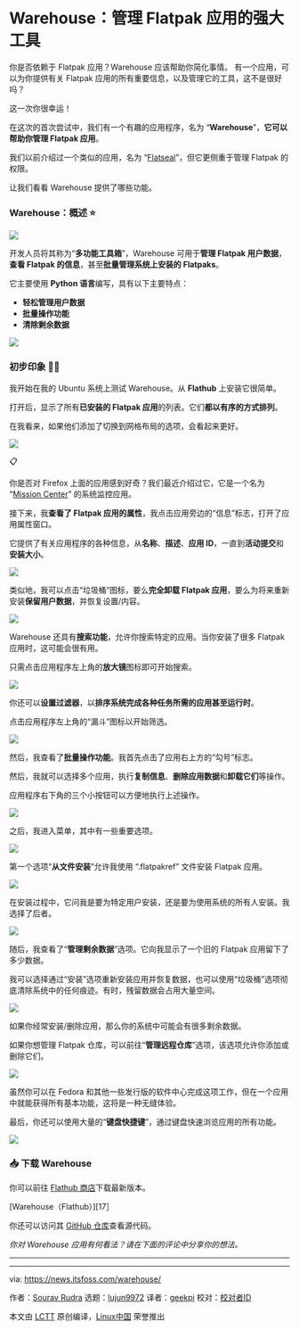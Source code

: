 [#]: subject: "Warehouse: A Powerhouse Tool to Manage Flatpak Apps"
[#]: via: "https://news.itsfoss.com/warehouse/"
[#]: author: "Sourav Rudra https://news.itsfoss.com/author/sourav/"
[#]: collector: "lujun9972/lctt-scripts-1693450080"
[#]: translator: "geekpi"
[#]: reviewer: " "
[#]: publisher: " "
[#]: url: " "


Warehouse：管理 Flatpak 应用的强大工具
======
你是否依赖于 Flatpak 应用？Warehouse 应该帮助你简化事情。
有一个应用，可以为你提供有关 Flatpak 应用的所有重要信息，以及管理它的工具，这不是很好吗？

这一次你很幸运！

在这次的首次尝试中，我们有一个有趣的应用程序，名为 “**Warehouse**”，**它可以帮助你管理 Flatpak 应用**。

我们以前介绍过一个类似的应用，名为 “[Flatseal][1]”，但它更侧重于管理 Flatpak 的权限。

让我们看看 Warehouse 提供了哪些功能。

### Warehouse：概述 ⭐

![][2]

开发人员将其称为“**多功能工具箱**”，Warehouse 可用于**管理 Flatpak 用户数据**，**查看 Flatpak 的信息**，甚至**批量管理系统上安装的 Flatpaks**。

它主要使用 **Python 语言**编写，具有以下主要特点：

  * **轻松管理用户数据**
  * **批量操作功能**
  * **清除剩余数据**



![][3]

### 初步印象 👨‍💻

我开始在我的 Ubuntu 系统上测试 Warehouse。从 **Flathub** 上安装它很简单。

打开后，显示了所有**已安装的 Flatpak 应用**的列表。它们**都以有序的方式排列**。

在我看来，如果他们添加了切换到网格布局的选项，会看起来更好。

![][4]

📋

你是否对 Firefox 上面的应用感到好奇？我们最近介绍过它，它是一个名为 “[Mission Center][5]” 的系统监控应用。

接下来，我**查看了 Flatpak 应用的属性**，我点击应用旁边的“信息”标志，打开了应用属性窗口。

它提供了有关应用程序的各种信息，从**名称**、**描述**、**应用 ID**，一直到**活动提交**和**安装大小**。

![][6]

类似地，我可以点击“垃圾桶”图标，要么**完全卸载 Flatpak 应用**，要么为将来重新安装**保留用户数据**，并恢复设置/内容。

![][7]

Warehouse 还具有**搜索功能**，允许你搜索特定的应用。当你安装了很多 Flatpak 应用时，这可能会很有用。

只需点击应用程序左上角的**放大镜**图标即可开始搜索。

![][8]

你还可以**设置过滤器**，以**排序系统完成各种任务所需的应用甚至运行时**。

点击应用程序左上角的“漏斗”图标以开始筛选。

![][9]

然后，我查看了**批量操作功能**。我首先点击了应用右上方的“勾号”标志。

然后，我就可以选择多个应用，执行**复制信息**、**删除应用数据**和**卸载它们**等操作。

应用程序右下角的三个小按钮可以方便地执行上述操作。

![][10]

之后，我进入菜单，其中有一些重要选项。

![][11]

第一个选项“**从文件安装**”允许我使用 “.flatpakref” 文件安装 Flatpak 应用。

![][12]

在安装过程中，它问我是要为特定用户安装，还是要为使用系统的所有人安装。我选择了后者。

![][13]

随后，我查看了“**管理剩余数据**”选项。它向我显示了一个旧的 Flatpak 应用留下了多少数据。

我可以选择通过“安装”选项重新安装应用并恢复数据，也可以使用“垃圾桶”选项彻底清除系统中的任何痕迹。有时，残留数据会占用大量空间。

![][14]

如果你经常安装/删除应用，那么你的系统中可能会有很多剩余数据。

如果你想管理 Flatpak 仓库，可以前往“**管理远程仓库**”选项，该选项允许你添加或删除它们。

![][15]

虽然你可以在 Fedora 和其他一些发行版的软件中心完成这项工作，但在一个应用中就能获得所有基本功能，这将是一种无缝体验。

最后，你还可以使用大量的“**键盘快捷键**”，通过键盘快速浏览应用的所有功能。

![][16]

### 📥 下载 Warehouse

你可以前往 [Flathub 商店][17]下载最新版本。

[Warehouse（Flathub）][17］

你还可以访问其 [GitHub 仓库][18]查看源代码。

_你对 Warehouse 应用有何看法？请在下面的评论中分享你的想法。_

* * *

--------------------------------------------------------------------------------

via: https://news.itsfoss.com/warehouse/

作者：[Sourav Rudra][a]
选题：[lujun9972][b]
译者：[geekpi](https://github.com/geekpi)
校对：[校对者ID](https://github.com/校对者ID)

本文由 [LCTT](https://github.com/LCTT/TranslateProject) 原创编译，[Linux中国](https://linux.cn/) 荣誉推出

[a]: https://news.itsfoss.com/author/sourav/
[b]: https://github.com/lujun9972
[1]: https://itsfoss.com/flatseal/
[2]: https://news.itsfoss.com/content/images/2023/10/Warehouse_1.png
[3]: https://news.itsfoss.com/content/images/2023/04/Follow-us-on-Google-News.png
[4]: https://news.itsfoss.com/content/images/2023/10/Warehouse_2a.png
[5]: https://news.itsfoss.com/mission-center/
[6]: https://news.itsfoss.com/content/images/2023/10/Warehouse_2b.png
[7]: https://news.itsfoss.com/content/images/2023/10/Warehouse_2c.png
[8]: https://news.itsfoss.com/content/images/2023/10/Warehouse_3.png
[9]: https://news.itsfoss.com/content/images/2023/10/Warehouse_4.png
[10]: https://news.itsfoss.com/content/images/2023/10/Warehouse_5.png
[11]: https://news.itsfoss.com/content/images/2023/10/Warehouse_6.png
[12]: https://news.itsfoss.com/content/images/2023/10/Warehouse_7a.png
[13]: https://news.itsfoss.com/content/images/2023/10/Warehouse_7b.png
[14]: https://news.itsfoss.com/content/images/2023/10/Warehouse_8.png
[15]: https://news.itsfoss.com/content/images/2023/10/Warehouse_9.png
[16]: https://news.itsfoss.com/content/images/2023/10/Warehouse_10.png
[17]: https://flathub.org/apps/io.github.flattool.Warehouse
[18]: https://github.com/flattool/warehouse
